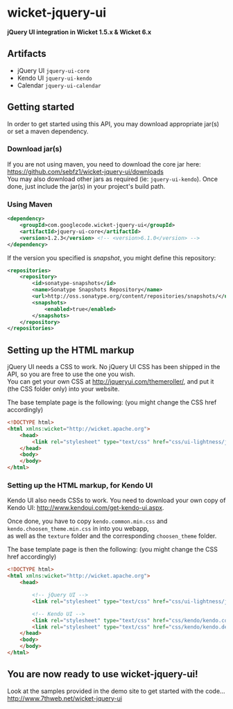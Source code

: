 # wicket-jquery-ui
**jQuery UI integration in Wicket 1.5.x &amp; Wicket 6.x**  

## Artifacts
- jQuery UI `jquery-ui-core`
- Kendo UI `jquery-ui-kendo`
- Calendar `jquery-ui-calendar`

## Getting started
In order to get started using this API, you may download appropriate jar(s) or set a maven dependency.  

### Download jar(s)  
If you are not using maven, you need to download the core jar here: <https://github.com/sebfz1/wicket-jquery-ui/downloads>  
You may also download other jars as required (ie: `jquery-ui-kendo`). Once done, just include the jar(s) in your project's build path.  

### Using Maven

```xml
<dependency>
    <groupId>com.googlecode.wicket-jquery-ui</groupId>
    <artifactId>jquery-ui-core</artifactId>
    <version>1.2.3</version> <!-- <version>6.1.0</version> -->
</dependency>
```

If the version you specified is *snapshot*, you might define this repository:
```xml
<repositories>
    <repository>
        <id>sonatype-snapshots</id>
        <name>Sonatype Snapshots Repository</name>
        <url>http://oss.sonatype.org/content/repositories/snapshots/</url>
        <snapshots>
            <enabled>true</enabled>
        </snapshots>
    </repository>
</repositories>
```

## Setting up the HTML markup
jQuery UI needs a CSS to work. No jQuery UI CSS has been shipped in the API, so you are free to use the one you wish.  
You can get your own CSS at <http://jqueryui.com/themeroller/>, and put it (the CSS folder only) into your website.  

The base template page is the following: (you might change the CSS href accordingly)
```html
<!DOCTYPE html>
<html xmlns:wicket="http://wicket.apache.org">
    <head>
        <link rel="stylesheet" type="text/css" href="css/ui-lightness/jquery-ui-1.8.23.custom.css" />
    </head>
    <body>
    </body>
</html>
```

### Setting up the HTML markup, for Kendo UI
Kendo UI also needs CSSs to work. You need to download your own copy of Kendo UI: <http://www.kendoui.com/get-kendo-ui.aspx>.  

Once done, you have to copy `kendo.common.min.css` and `kendo.choosen_theme.min.css` in into you webapp,  
as well as the `texture` folder and the corresponding `choosen_theme` folder.

The base template page is then the following: (you might change the CSS href accordingly)
```html
<!DOCTYPE html>
<html xmlns:wicket="http://wicket.apache.org">
    <head>

        <!-- jQuery UI -->
        <link rel="stylesheet" type="text/css" href="css/ui-lightness/jquery-ui-1.8.23.custom.css" />

        <!-- Kendo UI -->
        <link rel="stylesheet" type="text/css" href="css/kendo/kendo.common.min.css" media="all" />
        <link rel="stylesheet" type="text/css" href="css/kendo/kendo.default.min.css" media="all" />
    </head>
    <body>
    </body>
</html>
```

## You are now ready to use wicket-jquery-ui!
Look at the samples provided in the demo site to get started with the code...  
<http://www.7thweb.net/wicket-jquery-ui>
